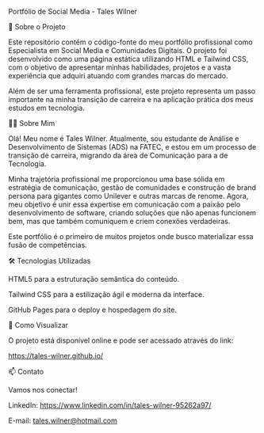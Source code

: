 Portfólio de Social Media - Tales Wilner

🚀 Sobre o Projeto

Este repositório contém o código-fonte do meu portfólio profissional como Especialista em Social Media e Comunidades Digitais. O projeto foi desenvolvido como uma página estática utilizando HTML e Tailwind CSS, com o objetivo de apresentar minhas habilidades, projetos e a vasta experiência que adquiri atuando com grandes marcas do mercado.

Além de ser uma ferramenta profissional, este projeto representa um passo importante na minha transição de carreira e na aplicação prática dos meus estudos em tecnologia.

👨‍💻 Sobre Mim

Olá! Meu nome é Tales Wilner. Atualmente, sou estudante de Análise e Desenvolvimento de Sistemas (ADS) na FATEC, e estou em um processo de transição de carreira, migrando da área de Comunicação para a de Tecnologia.

Minha trajetória profissional me proporcionou uma base sólida em estratégia de comunicação, gestão de comunidades e construção de brand persona para gigantes como Unilever e outras marcas de renome. Agora, meu objetivo é unir essa expertise em comunicação com a paixão pelo desenvolvimento de software, criando soluções que não apenas funcionem bem, mas que também comuniquem e criem conexões verdadeiras.

Este portfólio é o primeiro de muitos projetos onde busco materializar essa fusão de competências.

🛠️ Tecnologias Utilizadas

HTML5 para a estruturação semântica do conteúdo.

Tailwind CSS para a estilização ágil e moderna da interface.

GitHub Pages para o deploy e hospedagem do site.

🔗 Como Visualizar

O projeto está disponível online e pode ser acessado através do link:

https://tales-wilner.github.io/

📫 Contato

Vamos nos conectar!

LinkedIn: https://www.linkedin.com/in/tales-wilner-95262a97/

E-mail: tales.wilner@hotmail.com
